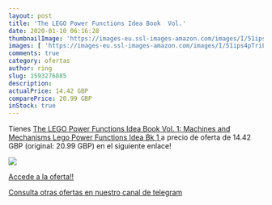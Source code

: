 ```yaml
---
layout: post
title: 'The LEGO Power Functions Idea Book  Vol.'
date: 2020-01-10 06:16:28
thumbnailImage: 'https://images-eu.ssl-images-amazon.com/images/I/51ips4pTriL._SL200_.jpg'
images: [ 'https://images-eu.ssl-images-amazon.com/images/I/51ips4pTriL._SL200_.jpg' ]
comments: true
category: ofertas
author: ring
slug: 1593276885
description:
actualPrice: 14.42 GBP
comparePrice: 20.99 GBP
inStock: true
---
```


Tienes [The LEGO Power Functions Idea Book  Vol. 1: Machines and Mechanisms  Lego Power Functions Idea Bk 1 ](https://www.amazon.com/dp/1593276885/?tag=redken08-20) a precio de oferta de 14.42 GBP (original: 20.99 GBP) en el siguiente enlace!

[![](https://images-eu.ssl-images-amazon.com/images/I/51ips4pTriL._SL200_.jpg)](https://www.amazon.com/dp/1593276885/?tag=redken08-20)

[Accede a la oferta!!](https://www.amazon.com/dp/1593276885/?tag=redken08-20)

[Consulta otras ofertas en nuestro canal de telegram](https://t.me/s/ofertas25)
